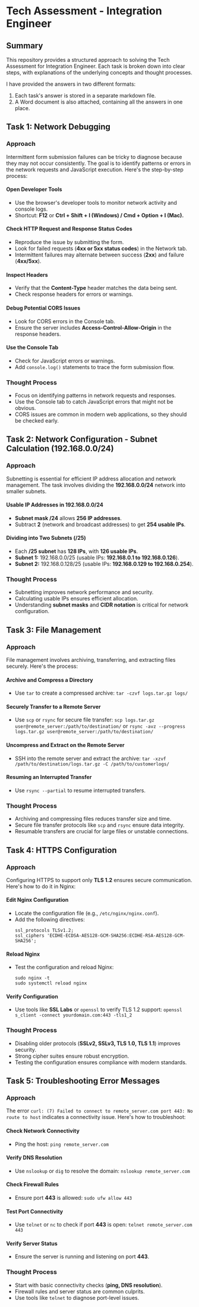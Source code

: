 # Tech Assessment - Integration Engineer

## Summary

This repository provides a structured approach to solving the Tech Assessment for Integration Engineer. Each task is broken down into clear steps, with explanations of the underlying concepts and thought processes. 

I have provided the answers in two different formats: 
1) Each task's answer is stored in a separate markdown file.
2) A Word document is also attached, containing all the answers in one place.

## Task 1: Network Debugging

### Approach

Intermittent form submission failures can be tricky to diagnose because they may not occur consistently. The goal is to identify patterns or errors in the network requests and JavaScript execution. Here's the step-by-step process:

#### Open Developer Tools
- Use the browser's developer tools to monitor network activity and console logs.
- Shortcut: **F12** or **Ctrl + Shift + I (Windows) / Cmd + Option + I (Mac).**

#### Check HTTP Request and Response Status Codes
- Reproduce the issue by submitting the form.
- Look for failed requests (**4xx or 5xx status codes**) in the Network tab.
- Intermittent failures may alternate between success (**2xx**) and failure (**4xx/5xx**).

#### Inspect Headers
- Verify that the **Content-Type** header matches the data being sent.
- Check response headers for errors or warnings.

#### Debug Potential CORS Issues
- Look for CORS errors in the Console tab.
- Ensure the server includes **Access-Control-Allow-Origin** in the response headers.

#### Use the Console Tab
- Check for JavaScript errors or warnings.
- Add `console.log()` statements to trace the form submission flow.

### Thought Process
- Focus on identifying patterns in network requests and responses.
- Use the Console tab to catch JavaScript errors that might not be obvious.
- CORS issues are common in modern web applications, so they should be checked early.

## Task 2: Network Configuration - Subnet Calculation (192.168.0.0/24)

### Approach
Subnetting is essential for efficient IP address allocation and network management. The task involves dividing the **192.168.0.0/24** network into smaller subnets.

#### Usable IP Addresses in 192.168.0.0/24
- **Subnet mask /24** allows **256 IP addresses**.
- Subtract **2** (network and broadcast addresses) to get **254 usable IPs**.

#### Dividing into Two Subnets (/25)
- Each **/25 subnet** has **128 IPs**, with **126 usable IPs**.
- **Subnet 1:** 192.168.0.0/25 (usable IPs: **192.168.0.1 to 192.168.0.126**).
- **Subnet 2:** 192.168.0.128/25 (usable IPs: **192.168.0.129 to 192.168.0.254**).

### Thought Process
- Subnetting improves network performance and security.
- Calculating usable IPs ensures efficient allocation.
- Understanding **subnet masks** and **CIDR notation** is critical for network configuration.

## Task 3: File Management

### Approach
File management involves archiving, transferring, and extracting files securely. Here's the process:

#### Archive and Compress a Directory
- Use `tar` to create a compressed archive:
  `tar -czvf logs.tar.gz logs/`

#### Securely Transfer to a Remote Server
- Use `scp` or `rsync` for secure file transfer:
  `scp logs.tar.gz user@remote_server:/path/to/destination/`
  or
  `rsync -avz --progress logs.tar.gz user@remote_server:/path/to/destination/`

#### Uncompress and Extract on the Remote Server
- SSH into the remote server and extract the archive:
  `tar -xzvf /path/to/destination/logs.tar.gz -C /path/to/customerlogs/`

#### Resuming an Interrupted Transfer
- Use `rsync --partial` to resume interrupted transfers.

### Thought Process
- Archiving and compressing files reduces transfer size and time.
- Secure file transfer protocols like `scp` and `rsync` ensure data integrity.
- Resumable transfers are crucial for large files or unstable connections.

## Task 4: HTTPS Configuration

### Approach
Configuring HTTPS to support only **TLS 1.2** ensures secure communication. Here's how to do it in Nginx:

#### Edit Nginx Configuration
- Locate the configuration file (e.g., `/etc/nginx/nginx.conf`).
- Add the following directives:
  ```nginx
  ssl_protocols TLSv1.2;
  ssl_ciphers 'ECDHE-ECDSA-AES128-GCM-SHA256:ECDHE-RSA-AES128-GCM-SHA256';
  ```

#### Reload Nginx
- Test the configuration and reload Nginx:
  ```
  sudo nginx -t
  sudo systemctl reload nginx
  ```

#### Verify Configuration
- Use tools like **SSL Labs** or `openssl` to verify TLS 1.2 support:
  `openssl s_client -connect yourdomain.com:443 -tls1_2`

### Thought Process
- Disabling older protocols (**SSLv2, SSLv3, TLS 1.0, TLS 1.1**) improves security.
- Strong cipher suites ensure robust encryption.
- Testing the configuration ensures compliance with modern standards.

## Task 5: Troubleshooting Error Messages

### Approach
The error `curl: (7) Failed to connect to remote_server.com port 443: No route to host` indicates a connectivity issue. Here's how to troubleshoot:

#### Check Network Connectivity
- Ping the host:
  `ping remote_server.com`

#### Verify DNS Resolution
- Use `nslookup` or `dig` to resolve the domain:
  `nslookup remote_server.com`

#### Check Firewall Rules
- Ensure port **443** is allowed:
  `sudo ufw allow 443`

#### Test Port Connectivity
- Use `telnet` or `nc` to check if port **443** is open:
  `telnet remote_server.com 443`

#### Verify Server Status
- Ensure the server is running and listening on port **443**.

### Thought Process
- Start with basic connectivity checks (**ping, DNS resolution**).
- Firewall rules and server status are common culprits.
- Use tools like `telnet` to diagnose port-level issues.
